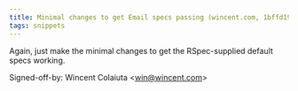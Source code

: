 ```yaml
---
title: Minimal changes to get Email specs passing (wincent.com, 1bffd19)
tags: snippets
---
```


Again, just make the minimal changes to get the RSpec-supplied default specs working.

Signed-off-by: Wincent Colaiuta &lt;win@wincent.com&gt;
